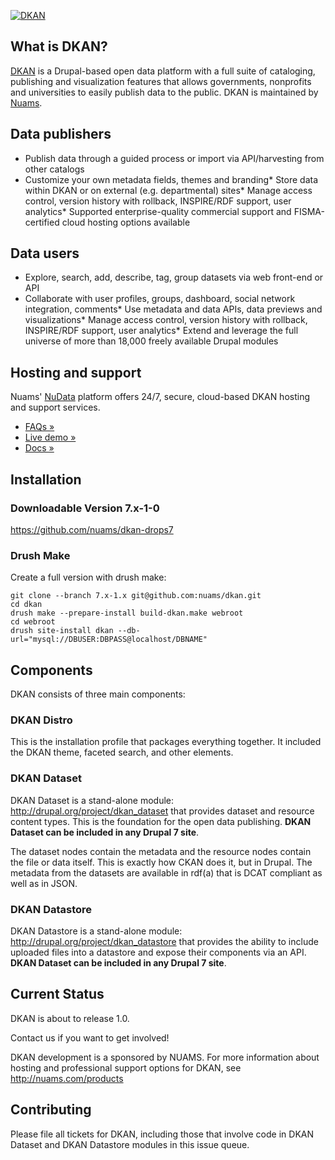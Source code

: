 [![DKAN](https://drupal.org/files/dkanscreenshot.png)](http://nucivic.com/dkan)

## What is DKAN?

[DKAN](http://nucivic.com/dkan) is a Drupal-based open data platform with a full suite of cataloging, publishing and visualization features that allows governments, nonprofits and universities to easily publish data to the public. DKAN is maintained by [Nuams](http://nucivic.com/dkan).

## Data publishers

*   Publish data through a guided process or import via API/harvesting from other catalogs
*   Customize your own metadata fields, themes and branding*   Store data within DKAN or on external (e.g. departmental) sites*   Manage access control, version history with rollback, INSPIRE/RDF support, user analytics*   Supported enterprise-quality commercial support and FISMA-certified cloud hosting options available

## Data users

*   Explore, search, add, describe, tag, group datasets via web front-end or API
*   Collaborate with user profiles, groups, dashboard, social network integration, comments*   Use metadata and data APIs, data previews and visualizations*   Manage access control, version history with rollback, INSPIRE/RDF support, user analytics*   Extend and leverage the full universe of more than 18,000 freely available Drupal modules

## Hosting and support

Nuams' [NuData](http://nucivic.com/products/nudata/) platform offers 24/7, secure, cloud-based DKAN hosting and support services.

*   [FAQs »](http://nucivic.com/products/nudata/nudata-faqs/)
*   [ Live demo » ](http://demo.getdkan.com/)
*   [ Docs » ](http://docs.getdkan.com//)

## Installation

### Downloadable Version 7.x-1-0

https://github.com/nuams/dkan-drops7

### Drush Make

Create a full version with drush make:

```
git clone --branch 7.x-1.x git@github.com:nuams/dkan.git
cd dkan
drush make --prepare-install build-dkan.make webroot
cd webroot
drush site-install dkan --db-url="mysql://DBUSER:DBPASS@localhost/DBNAME"
```

## Components

DKAN consists of three main components:

### DKAN Distro

This is the installation profile that packages everything together. It included the DKAN theme, faceted search, and other elements.

### DKAN Dataset

DKAN Dataset is a stand-alone module: http://drupal.org/project/dkan_dataset that provides dataset and resource content types. This is the foundation for the open data publishing. **DKAN Dataset can be included in any Drupal 7 site**.

The dataset nodes contain the metadata and the resource nodes contain the file or data itself. This is exactly how CKAN does it, but in Drupal.  The metadata from the datasets are available in rdf(a) that is DCAT compliant as well as in JSON.

### DKAN Datastore

DKAN Datastore is a stand-alone module: http://drupal.org/project/dkan_datastore that provides the ability to include uploaded files into a datastore and expose their components via an API. **DKAN Dataset can be included in any Drupal 7 site**.

## Current Status

DKAN is about to release 1.0.

Contact us if you want to get involved!

DKAN development is a sponsored by NUAMS. For more information about hosting and professional support options for DKAN, see http://nuams.com/products

## Contributing

Please file all tickets for DKAN, including those that involve code in DKAN Dataset and DKAN Datastore modules in this issue queue.
